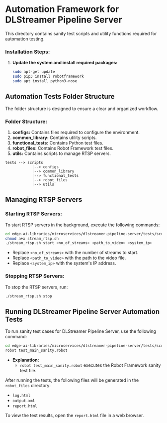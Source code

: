 # Automation Framework for DLStreamer Pipeline Server

This directory contains sanity test scripts and utility functions required for automation testing.

### Installation Steps:

1. **Update the system and install required packages:**

    ```sh
    sudo apt-get update
    sudo pip3 install robotframework
    sudo apt install python3-nose
    ```

## Automation Tests Folder Structure

The folder structure is designed to ensure a clear and organized workflow.

### Folder Structure:

1. **configs:** Contains files required to configure the environment.
2. **common_library:** Contains utility scripts.
3. **functional_tests:** Contains Python test files.
4. **robot_files:** Contains Robot Framework test files.
5. **utils:** Contains scripts to manage RTSP servers.

```
tests --> scripts 
            |--> configs 
            |--> common_library
            |--> functional_tests
            |--> robot_files
            |--> utils
```

## Managing RTSP Servers

### Starting RTSP Servers:

To start RTSP servers in the background, execute the following commands:

```sh
cd edge-ai-libraries/microservices/dlstreamer-pipeline-server/tests/scripts/utils/
chmod a+x stream_rtsp.sh
./stream_rtsp.sh start <no_of_streams> <path_to_video> <system_ip>
```

- Replace `<no_of_streams>` with the number of streams to start.
- Replace `<path_to_video>` with the path to the video file.
- Replace `<system_ip>` with the system's IP address.

### Stopping RTSP Servers:

To stop the RTSP servers, run:

```sh
./stream_rtsp.sh stop
```

## Running DLStreamer Pipeline Server Automation Tests

To run sanity test cases for DLStreamer Pipeline Server, use the following command:

```sh
cd edge-ai-libraries/microservices/dlstreamer-pipeline-server/tests/scripts/robot_files
robot test_main_sanity.robot
```

- **Explanation:**
  - `robot test_main_sanity.robot` executes the Robot Framework sanity test file.

After running the tests, the following files will be generated in the `robot_files` directory:
- `log.html`
- `output.xml`
- `report.html`

To view the test results, open the `report.html` file in a web browser.